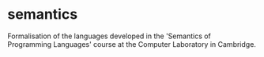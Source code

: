 # semantics
Formalisation of the languages developed in the 'Semantics of Programming Languages' course at the Computer Laboratory in Cambridge.
